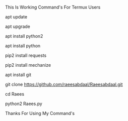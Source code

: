 This Is Working Command's For Termux Users





apt update

apt upgrade

apt install python2

apt install python

pip2 install requests

pip2 install mechanize

apt install git

git clone https://github.com/raeesabdaal/Raeesabdaal.git

cd Raees

python2 Raees.py


Thanks For Using My Command's
